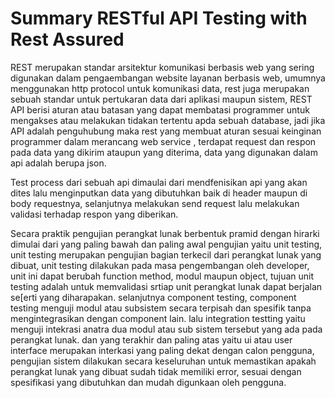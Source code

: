 # Summary RESTful API Testing with Rest Assured

REST merupakan standar arsitektur komunikasi berbasis web yang sering digunakan dalam pengaembangan website layanan berbasis web, umumnya menggunakan http protocol untuk komunikasi data, rest juga merupakan sebuah standar untuk pertukaran data dari aplikasi maupun sistem, REST API berisi aturan atau batasan yang dapat membatasi programmer untuk mengakses atau melakukan tidakan tertentu apda sebuah database, jadi jika API adalah penguhubung maka rest yang membuat aturan sesuai keinginan programmer dalam merancang web service , terdapat request dan respon pada data yang dikirim ataupun yang diterima, data yang digunakan dalam api adalah berupa json.

Test process dari sebuah api dimaulai dari mendfenisikan api yang akan dites lalu menginputkan data yang dibutuhkan baik di header maupun di body requestnya, selanjutnya melakukan send request lalu melakukan validasi terhadap respon yang diberikan.

Secara praktik pengujian perangkat lunak berbentuk pramid dengan hirarki dimulai dari yang paling bawah dan paling awal pengujian yaitu unit testing, unit testing merupakan pengujian bagian terkecil dari perangkat lunak yang dibuat, unit testing dilakukan pada masa pengembangan oleh developer, unit ini dapat berubah function method, modul maupun object, tujuan unit testing adalah untuk memvalidasi srtiap unit perangkat lunak dapat berjalan se[erti yang diharapakan. selanjutnya component testing, component testing menguji modul atau subsistem secara terpisah dan spesifik tanpa mengintegrasikan dengan component lain. lalu integration testting yaitu menguji intekrasi anatra dua modul atau sub sistem tersebut yang ada pada perangkat lunak. dan yang terakhir dan paling atas yaitu ui atau user interface merupakan interkasi yang paling dekat dengan calon pengguna, pengujian sistem dilakukan secara keseluruhan untuk memastikan apakah perangkat lunak yang dibuat sudah tidak memiliki error, sesuai dengan spesifikasi yang dibutuhkan dan mudah digunkaan oleh pengguna.
